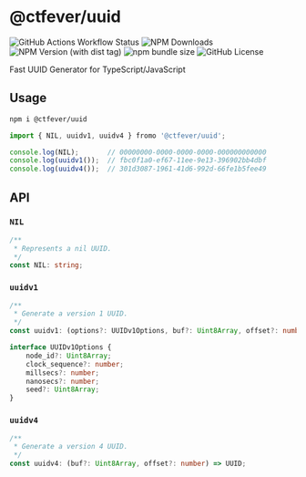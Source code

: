 # @ctfever/uuid

![GitHub Actions Workflow Status](https://img.shields.io/github/actions/workflow/status/HoshinoSuzumi/uuid/ci.yml)
![NPM Downloads](https://img.shields.io/npm/dm/%40ctfever%2Fuuid)
![NPM Version (with dist tag)](https://img.shields.io/npm/v/%40ctfever%2Fuuid/latest)
![npm bundle size](https://img.shields.io/bundlephobia/min/%40ctfever%2Fuuid)
![GitHub License](https://img.shields.io/github/license/HoshinoSuzumi/uuid)

Fast UUID Generator for TypeScript/JavaScript

## Usage

```bash
npm i @ctfever/uuid
```

```typescript
import { NIL, uuidv1, uuidv4 } fromo '@ctfever/uuid';

console.log(NIL);       // 00000000-0000-0000-0000-000000000000
console.log(uuidv1());  // fbc0f1a0-ef67-11ee-9e13-396902bb4dbf
console.log(uuidv4());  // 301d3087-1961-41d6-992d-66fe1b5fee49
```

## API

### `NIL`

```typescript
/**
 * Represents a nil UUID.
 */
const NIL: string;
```

### `uuidv1`

```typescript
/**
 * Generate a version 1 UUID.
 */
const uuidv1: (options?: UUIDv1Options, buf?: Uint8Array, offset?: number) => UUID;

interface UUIDv1Options {
    node_id?: Uint8Array;
    clock_sequence?: number;
    millsecs?: number;
    nanosecs?: number;
    seed?: Uint8Array;
}
```

### `uuidv4`

```typescript
/**
 * Generate a version 4 UUID.
 */
const uuidv4: (buf?: Uint8Array, offset?: number) => UUID;
```

